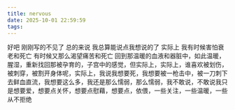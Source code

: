 ```yaml
---
title: nervous
date: 2025-10-01 22:59:59
tags:
---
```


好吧 刚刚写的不见了 总的来说 我总算能说点我想说的了 实际上 我有时候害怕衰老和死亡 有时候又那么渴望痛苦和死亡 回到那温暖的血液和器脏中，如此温暖，腥湿，重新找回那被孕育的，子宫中的感觉，但实际上，实际上，谁喜欢被划伤，被刺穿，被割开身体呢，实际上，我说我想要死，我想要被一枪击中，被一刀刺下去鲜血直流，我想要这么多，我还是那么懦弱，那么懦弱，我不敢说，不敢说我只是想要爱，想要点关怀，想要点慰藉，想要点，依偎，一些关注，一些温暖，一些从不拒绝
